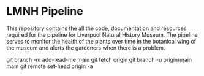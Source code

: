 # LMNH Pipeline

This repository contains the all the code, documentation and resources required for the pipeline for Liverpool Natural History Museum. The pipeline serves to monitor the health of the plants over time in the botanical wing of the museum and alerts the gardeners when there is a problem.

git branch -m add-read-me main
git fetch origin
git branch -u origin/main main
git remote set-head origin -a